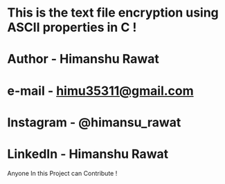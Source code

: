 # This is the text file encryption using ASCII properties in C !
# Author - Himanshu Rawat
# e-mail - himu35311@gmail.com
# Instagram - @himansu_rawat
# LinkedIn - Himanshu Rawat
Anyone In this Project can Contribute !
